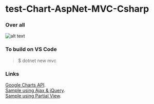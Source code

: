# test-Chart-AspNet-MVC-Csharp

### Over all
![alt text](../media/image_barChart.png?raw=true)

### To build on VS Code
> $ dotnet new mvc

### Links
[Google Charts API](https://developers.google.com/chart/interactive/docs/quick_start).  
[Sample using Ajax & jQuery](https://www.c-sharpcorner.com/article/use-of-google-chart-with-asp-net-core-visual-studio-code/).  
[Sample using Partial View](https://www.c-sharpcorner.com/article/asp-net-mvc5-google-charts-api-integration/).  

